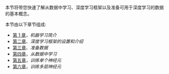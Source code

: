 

本节将带您快速了解从数据中学习、深度学习框架以及准备可用于深度学习的数据的基本概念。

本节由以下章节组成:

*   [第 1 章](e3181710-1bb7-4069-825a-a235355bc116.xhtml)，*机器学习简介*
*   [第二章](0b6e1f9c-280c-4107-aa1b-862b99f991c8.xhtml)、*深度学习框架的设置和介绍*
*   [第三章](8300fba9-620e-4bc3-8d81-3b02c5043a0d.xhtml)、*准备数据*
*   [第四章](7f55e68e-2e9f-486f-9337-5b2ea7bdb504.xhtml)，*从数据中学习*
*   [第五章](4e4b45a6-1924-4918-b2cd-81f0448fb213.xhtml)，*训练单个神经元*
*   [第六章](a6dd89cc-54bd-454d-8bea-7dd4518e85b0.xhtml)，*训练多层神经元*